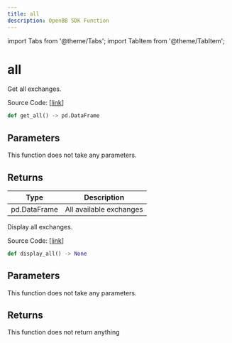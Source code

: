 ```yaml
---
title: all
description: OpenBB SDK Function
---
```


import Tabs from '@theme/Tabs';
import TabItem from '@theme/TabItem';

# all

<Tabs>
<TabItem value="model" label="Model" default>

Get all exchanges.

Source Code: [[link](https://github.com/OpenBB-finance/OpenBBTerminal/tree/main/openbb_terminal/stocks/tradinghours/bursa_model.py#L98)]

```python
def get_all() -> pd.DataFrame
```
## Parameters

This function does not take any parameters.

## Returns

| Type | Description |
| ---- | ----------- |
| pd.DataFrame | All available exchanges |



</TabItem>
<TabItem value="view" label="View">

Display all exchanges.

Source Code: [[link](https://github.com/OpenBB-finance/OpenBBTerminal/tree/main/openbb_terminal/stocks/tradinghours/bursa_view.py#L84)]

```python
def display_all() -> None
```
## Parameters

This function does not take any parameters.

## Returns

This function does not return anything



</TabItem>
</Tabs>